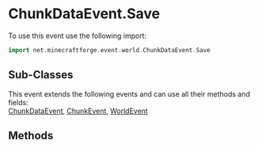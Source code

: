 # ChunkDataEvent.Save

To use this event use the following import:
```groovy
import net.minecraftforge.event.world.ChunkDataEvent.Save
```

## Sub-Classes
This event extends the following events and can use all their methods and fields: <br>
[ChunkDataEvent](chunk_data_event.md), [ChunkEvent](../chunk_event/chunk_event.md), [WorldEvent](../world_event/world_event.md)

## Methods
